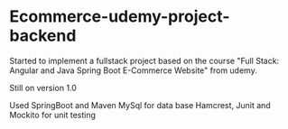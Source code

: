 # Ecommerce-udemy-project-backend

Started to implement a fullstack project based on the course "Full Stack: Angular and Java Spring Boot E-Commerce Website" from udemy.

Still on version 1.0

Used SpringBoot and Maven
MySql for data base
Hamcrest, Junit and Mockito for unit testing
